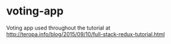 # voting-app
Voting app used throughout the tutorial at http://teropa.info/blog/2015/09/10/full-stack-redux-tutorial.html
